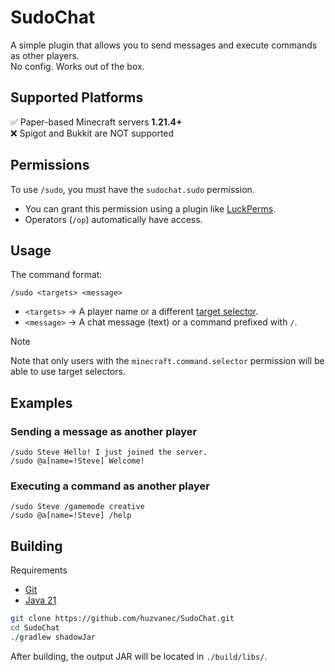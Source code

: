 # SudoChat

A simple plugin that allows you to send messages and execute commands as other players.  
No config. Works out of the box.

## Supported Platforms

✅ Paper-based Minecraft servers **1.21.4+**  
❌ Spigot and Bukkit are NOT supported

## Permissions

To use `/sudo`, you must have the `sudochat.sudo` permission.

- You can grant this permission using a plugin like [LuckPerms](https://luckperms.net/).
- Operators (`/op`) automatically have access.

## Usage

The command format:

```
/sudo <targets> <message>
```

- `<targets>` -> A player name or a different [target selector](https://minecraft.wiki/w/Target_selectors).
- `<message>` -> A chat message (text) or a command prefixed with `/`.

> [!NOTE]
> Note that only users with the `minecraft.command.selector` permission will be able to use target selectors.

## Examples

### Sending a message as another player

```
/sudo Steve Hello! I just joined the server.
/sudo @a[name=!Steve] Welcome!
```

### Executing a command as another player

```
/sudo Steve /gamemode creative
/sudo @a[name=!Steve] /help
```

## Building

Requirements

- [Git](https://git-scm.com/downloads)
- [Java 21](https://www.oracle.com/java/technologies/downloads/#java21)

```bash
git clone https://github.com/huzvanec/SudoChat.git
cd SudoChat
./gradlew shadowJar
```

After building, the output JAR will be located in `./build/libs/`.